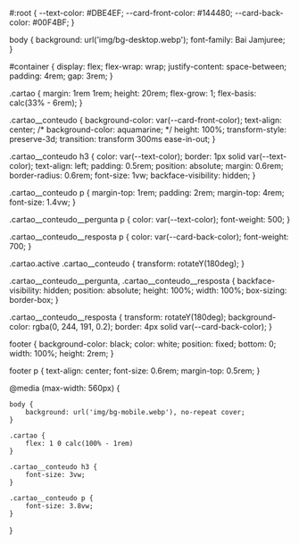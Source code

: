 #:root {
    --text-color: #DBE4EF;
    --card-front-color: #144480;
    --card-back-color: #00F4BF;
}

body {
    background: url('img/bg-desktop.webp');
    font-family: Bai Jamjuree;
}

#container {
    display: flex; 
    flex-wrap: wrap;
    justify-content: space-between;
    padding: 4rem;
    gap: 3rem;
}

.cartao {
    margin: 1rem 1rem;
    height: 20rem;
    flex-grow: 1;
    flex-basis: calc(33% - 6rem);
}

.cartao__conteudo {
    background-color: var(--card-front-color);
    text-align: center;
    /* background-color: aquamarine; */
    height: 100%;
    transform-style: preserve-3d;
    transition: transform 300ms ease-in-out;
}

.cartao__conteudo h3 {
    color: var(--text-color);
    border: 1px solid var(--text-color);
    text-align: left;
    padding: 0.5rem;
    position: absolute;
    margin: 0.6rem;
    border-radius: 0.6rem;
    font-size: 1vw;
    backface-visibility: hidden;
}

.cartao__conteudo p {
    margin-top: 1rem;
    padding: 2rem;
    margin-top: 4rem;
    font-size: 1.4vw;
}

.cartao__conteudo__pergunta p {
    color: var(--text-color);
    font-weight: 500;
}

.cartao__conteudo__resposta p {
    color: var(--card-back-color);
    font-weight: 700;
}

.cartao.active .cartao__conteudo {
    transform: rotateY(180deg);
}

.cartao__conteudo__pergunta,
.cartao__conteudo__resposta {
    backface-visibility: hidden;
    position: absolute;
    height: 100%;
    width: 100%;
    box-sizing: border-box;
}

.cartao__conteudo__resposta {
    transform: rotateY(180deg);
    background-color: rgba(0, 244, 191, 0.2);
    border: 4px solid var(--card-back-color);
}

footer {
    background-color: black;
    color: white;
    position: fixed;
    bottom: 0;
    width: 100%;
    height: 2rem;
}

footer p {
    text-align: center;
    font-size: 0.6rem;
    margin-top: 0.5rem;
}

@media (max-width: 560px) {
    
    body {
        background: url('img/bg-mobile.webp'), no-repeat cover;
    }

    .cartao {
        flex: 1 0 calc(100% - 1rem)
    }

    .cartao__conteudo h3 {
        font-size: 3vw;
    }

    .cartao__conteudo p {
        font-size: 3.8vw;
    }
}
